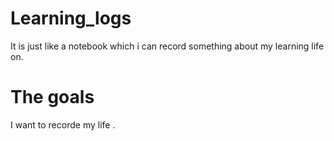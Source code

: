 # Learning_logs
It is just like a notebook which i can record something about my learning life on.
# The goals
I want to recorde my life .